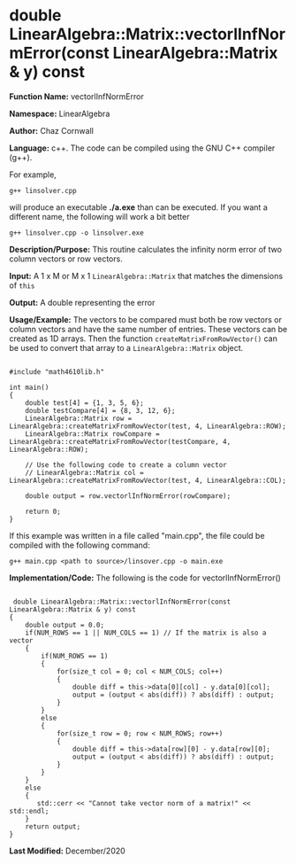 # double LinearAlgebra::Matrix::vectorlInfNormError(const LinearAlgebra::Matrix & y) const

**Function Name:**           vectorlInfNormError

**Namespace:**               LinearAlgebra

**Author:** Chaz Cornwall

**Language:** c++. The code can be compiled using the GNU C++ compiler (g++).

For example,

    g++ linsolver.cpp 

will produce an executable **./a.exe** than can be executed. If you want a different name, the following will work a bit
better

    g++ linsolver.cpp -o linsolver.exe

**Description/Purpose:** This routine calculates the infinity norm error of two column vectors or row vectors.

**Input:** A 1 x M or M x 1 `LinearAlgebra::Matrix` that matches the dimensions of `this` 

**Output:** A double representing the error

**Usage/Example:** The vectors to be compared must both be row vectors or column vectors and have the same number of entries. These vectors can be created as 1D arrays. Then the function `createMatrixFromRowVector()` can be used to convert that array to a `LinearAlgebra::Matrix` object.

<pre><code> 
#include "math4610lib.h" 

int main()
{
    double test[4] = {1, 3, 5, 6};
    double testCompare[4] = {8, 3, 12, 6};
    LinearAlgebra::Matrix row = LinearAlgebra::createMatrixFromRowVector(test, 4, LinearAlgebra::ROW);
    LinearAlgebra::Matrix rowCompare = LinearAlgebra::createMatrixFromRowVector(testCompare, 4, LinearAlgebra::ROW);
    
    // Use the following code to create a column vector
    // LinearAlgebra::Matrix col = LinearAlgebra::createMatrixFromRowVector(test, 4, LinearAlgebra::COL);
    
    double output = row.vectorlInfNormError(rowCompare);
    
    return 0;
}
</pre></code>

If this example was written in a file called "main.cpp", the file could be compiled with the following command:

    g++ main.cpp <path to source>/linsover.cpp -o main.exe

**Implementation/Code:** The following is the code for vectorlInfNormError()

<pre><code>
 double LinearAlgebra::Matrix::vectorlInfNormError(const LinearAlgebra::Matrix & y) const
{
    double output = 0.0;
    if(NUM_ROWS == 1 || NUM_COLS == 1) // If the matrix is also a vector
    {
        if(NUM_ROWS == 1)
        {
            for(size_t col = 0; col < NUM_COLS; col++)
            {
                double diff = this->data[0][col] - y.data[0][col];
                output = (output < abs(diff)) ? abs(diff) : output;
            }
        }
        else
        {
            for(size_t row = 0; row < NUM_ROWS; row++)
            {
                double diff = this->data[row][0] - y.data[row][0];
                output = (output < abs(diff)) ? abs(diff) : output;
            }
        }
    }
    else
    {
       std::cerr << "Cannot take vector norm of a matrix!" << std::endl;
    }
    return output;
}
</pre></code>

**Last Modified:** December/2020
